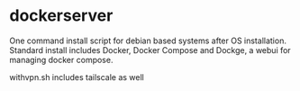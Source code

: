 # dockerserver
One command install script for debian based systems after OS installation. Standard install includes Docker, Docker Compose and Dockge, a webui for managing docker compose.

withvpn.sh includes tailscale as well
